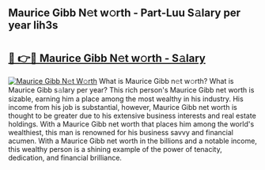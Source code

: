 ## Maurice Gibb N𝚎t w𝚘rth - Part-Luu S𝚊lary per year lih3s

# <h2><a href="http://gc1pld.nevu.top/?p=Maurice+Gibb">🔗 👉🔴 Maurice Gibb N𝚎t w𝚘rth - S𝚊lary</a></h2>

[![Maurice Gibb N𝚎t W𝚘rth](https://i.imgur.com/Oavwk0R.jpeg)](http://gc1pld.nevu.top/?p=Maurice+Gibb)
What is Maurice Gibb n𝚎t w𝚘rth? What is Maurice Gibb s𝚊lary per year?
This rich person's Maurice Gibb net worth is sizable, earning him a place among the most wealthy in his industry. His income from his job is substantial, however, Maurice Gibb net worth is thought to be greater due to his extensive business interests and real estate holdings. With a Maurice Gibb net worth that places him among the world's wealthiest, this man is renowned for his business savvy and financial acumen. With a Maurice Gibb net worth in the billions and a notable income, this wealthy person is a shining example of the power of tenacity, dedication, and financial brilliance.
